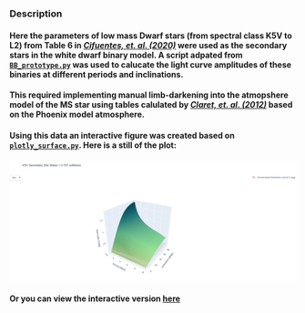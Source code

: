 ### Description

#### Here the parameters of low mass Dwarf stars (from spectral class K5V to L2) from Table 6 in [*Cifuentes, et. al. (2020)*](https://ui.adsabs.harvard.edu/abs/2020A%26A...642A.115C/abstract) were used as the secondary stars in the white dwarf binary model. A script adpated from [`BB_prototype.py`](https://github.com/george-hummus/PHOEBE/blob/main/Final_Protoype/BB_prototype.py) was used to calucate the light curve amplitudes of these binaries at different periods and inclinations.
#### This required implementing manual limb-darkening into the atmopshere model of the MS star using tables calulated by [*Claret, et. al. (2012)*](https://www.aanda.org/articles/aa/full_html/2012/10/aa19849-12/aa19849-12.html) based on the Phoenix model atmosphere. 

#### Using this data an interactive figure was created based on [`plotly_surface.py`](https://github.com/george-hummus/PHOEBE/blob/main/interactive_plots/plotly_surface.py). Here is a still of the plot:
![example](CARMENES_surface.png)
#### Or you can view the interactive version [here](https://htmlpreview.github.io/?https://github.com/george-hummus/PHOEBE/blob/main/CARMENES/outputs/CARMENES_surface.html)




